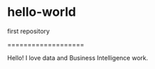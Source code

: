 # hello-world
first repository

===================

Hello! I love data and Business Intelligence work. 
